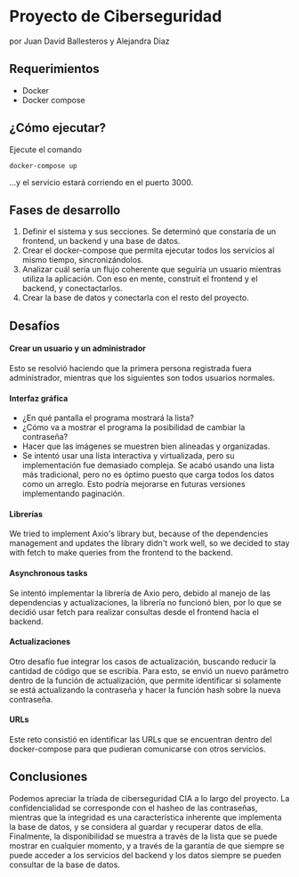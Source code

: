 # Proyecto de Ciberseguridad
por Juan David Ballesteros y Alejandra Diaz 

## Requerimientos
* Docker
* Docker compose

## ¿Cómo ejecutar?
Ejecute el comando
```
docker-compose up
```
...y el servicio estará corriendo en el puerto 3000.

## Fases de desarrollo
1. Definir el sistema y sus secciones. Se determinó que constaría de un frontend, un backend y una base de datos.
2. Crear el docker-compose que permita ejecutar todos los servicios al mismo tiempo, sincronizándolos.
3. Analizar cuál sería un flujo coherente que seguiría un usuario mientras utiliza la aplicación. Con eso en mente, construit el frontend y el backend, y conectactarlos.
4. Crear la base de datos y conectarla con el resto del proyecto.

## Desafíos
#### Crear un usuario y un administrador
Esto se resolvió haciendo que la primera persona registrada fuera administrador, mientras que los siguientes son todos usuarios normales.

#### Interfaz gráfica
* ¿En qué pantalla el programa mostrará la lista?
* ¿Cómo va a mostrar el programa la posibilidad de cambiar la contraseña?
* Hacer que las imágenes se muestren bien alineadas y organizadas.
* Se intentó usar una lista interactiva y virtualizada, pero su implementación fue demasiado compleja. Se acabó usando una lista más tradicional, pero no es óptimo puesto que carga todos los datos como un arreglo. Esto podría mejorarse en futuras versiones implementando paginación.

#### Librerías
We tried to implement Axio's library but, because of the dependencies management and updates the library didn't work well, so we decided to stay with fetch to make queries from the frontend to the backend.


#### Asynchronous tasks
Se intentó implementar la librería de Axio pero, debido al manejo de las dependencias y actualizaciones, la librería no funcionó bien, por lo que se decidió usar fetch para realizar consultas desde el frontend hacia el backend.

#### Actualizaciones
Otro desafío fue integrar los casos de actualización, buscando reducir la cantidad de código que se escribía. Para esto, se envió un nuevo parámetro dentro de la función de actualización, que permite identificar si solamente se está actualizando la contraseña y hacer la función hash sobre la nueva contraseña.

#### URLs
Este reto consistió en identificar las URLs que se encuentran dentro del docker-compose para que pudieran comunicarse con otros servicios.

## Conclusiones
Podemos apreciar la tríada de ciberseguridad CIA a lo largo del proyecto. La confidencialidad se corresponde con el hasheo de las contraseñas, mientras que la integridad es una característica inherente que implementa la base de datos, y se considera al guardar y recuperar datos de ella. Finalmente, la disponibilidad se muestra a través de la lista que se puede mostrar en cualquier momento, y a través de la garantía de que siempre se puede acceder a los servicios del backend y los datos siempre se pueden consultar de la base de datos.
